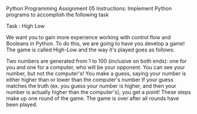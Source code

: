 Python Programming Assignment 05
Instructions: Implement Python programs to accomplish the following task

Task : High Low

We want you to gain more experience working with control flow and Booleans in Python. To do this, we are going to have you develop a game! The game is called High-Low and the way it's played goes as follows:

Two numbers are generated from 1 to 100 (inclusive on both ends): one for you and one for a computer, who will be your opponent. You can see your number, but not the computer's!
You make a guess, saying your number is either higher than or lower than the computer's number
If your guess matches the truth (ex. you guess your number is higher, and then your number is actually higher than the computer's), you get a point!
These steps make up one round of the game. The game is over after all rounds have been played.
